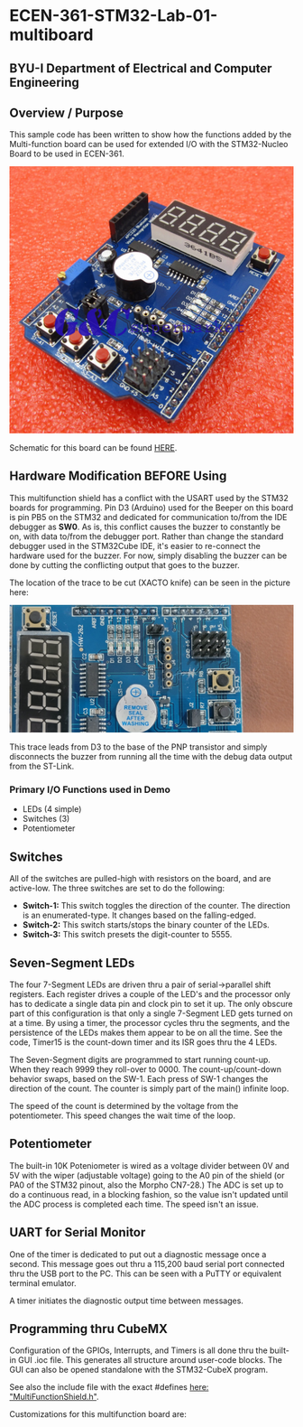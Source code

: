 # ECEN-361-STM32-Lab-01-multiboard
## BYU-I  Department of Electrical and Computer Engineering
## Overview / Purpose
This sample code has been written to show how the functions added by the Multi-function board can be used for extended I/O with the STM32-Nucleo Board to be used in ECEN-361.

<img title="Multifunction Board" alt="Alt text" src="./Documentation/multifunction_shield-l1600.jpg">

Schematic for this board can be found [HERE](Documentation/multifunction_sheild_schematics.pdf).

## Hardware Modification **BEFORE** Using
This multifunction shield has a conflict with the USART used by the STM32 boards for programming.  Pin D3 (Arduino) used for the Beeper on this board is pin PB5 on the STM32 and dedicated for communication to/from the IDE debugger as **SW0**.  As is, this conflict causes the buzzer to constantly be on, with data to/from the debugger port.  Rather than change the standard debugger used in the STM32Cube IDE, it's easier to re-connect the hardware used for the buzzer.  For now, simply disabling the buzzer can be done by cutting the conflicting output that goes to the buzzer. 

The location of the trace to be cut (XACTO knife) can be seen in the picture here:

<img title="Multifunction Board Trace Cut" alt="Alt text" src="./Documentation/20230813_trace-cut.jpg">

This trace leads from D3 to the base of the PNP transistor and simply disconnects the buzzer from running all the time with the debug data output from the ST-Link.

### Primary I/O Functions used in Demo
* LEDs (4 simple)
* Switches (3)
* Potentiometer


## Switches
 All of the switches are pulled-high with resistors on the board, and are active-low.  The three switches are set to do the following:
* **Switch-1:**
This switch toggles the direction of the counter.  The direction is an enumerated-type.  It changes based on the falling-edged.
* **Switch-2:**
This switch starts/stops the binary counter of the LEDs.
* **Switch-3:**
This switch presets the digit-counter to 5555.



## Seven-Segment LEDs
The four 7-Segment LEDs are driven thru a pair of serial->parallel shift registers.  Each register drives a couple of the LED's and the processor only has to dedicate a single data pin and clock pin to set it up.  The only obscure part of this configuration is that only a single 7-Segment LED gets turned on at a time.  By using a timer, the processor cycles thru the segments, and the persistence of the LEDs makes them appear to be on all the time.  See the code, Timer15 is the count-down timer and its ISR goes thru the 4 LEDs.

The Seven-Segment digits are programmed to start running count-up.  When they reach 9999 they roll-over to 0000.  The count-up/count-down behavior swaps, based on the SW-1.   Each press of SW-1 changes the direction of the count.  The counter is simply part of the main() infinite loop.

The speed of the count is determined by the voltage from the potentiometer.  This speed changes the wait time of the loop.  

## Potentiometer
The built-in 10K Poteniometer is wired as a voltage divider between 0V and 5V with the wiper (adjustable voltage) going to the A0 pin of the shield (or PA0 of the STM32 pinout, also the Morpho CN7-28.)  The ADC is set up to do a continuous read, in a blocking fashion, so the value isn't updated until the ADC process is completed each time.  The speed isn't an issue.

## UART for Serial Monitor
One of the timer is dedicated to put out a diagnostic message once a second.  This message goes out thru a 115,200 baud serial port connected thru the USB port to the PC.  This can be seen with a PuTTY or equivalent terminal emulator.

A timer initiates the diagnostic output time between messages.

## Programming thru CubeMX
Configuration of the GPIOs, Interrupts, and Timers is all done thru the built-in GUI .ioc file.  This generates all structure around user-code blocks.  The GUI can also be opened standalone with the STM32-CubeX program.

See also the include file with the exact #defines [here: "MultiFunctionShield.h"](./Core/Inc/MultiFunctionShield.h). 

Customizations for this multifunction board are:




<!-- >: /* is this a comment */ -->
